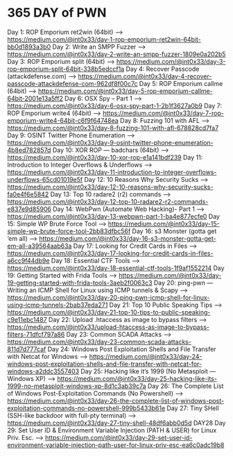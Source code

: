 # 365 DAY of PWN
Day 1: ROP Emporium ret2win (64bit) --> https://medium.com/@int0x33/day-1-rop-emporium-ret2win-64bit-bb0d1893a3b0
Day 2: Write an SMPP Fuzzer --> https://medium.com/@int0x33/day-2-write-an-smpp-fuzzer-1809e0a202b5
Day 3: ROP Emporium split (64bit) --> https://medium.com/@int0x33/day-3-rop-emporium-split-64bit-338b5edccf1a
Day 4: Recover Passcode (attackdefense.com) --> https://medium.com/@int0x33/day-4-recover-passcode-attackdefense-com-962df8f00c7c
Day 5: ROP Emporium callme (64bit) --> https://medium.com/@int0x33/day-5-rop-emporium-callme-64bit-2001e13a5ff2
Day 6: OSX Spy – Part 1 --> https://medium.com/@int0x33/day-6-osx-spy-part-1-2b1f3627a0b9
Day 7: ROP Emporium write4 (64bit) --> https://medium.com/@int0x33/day-7-rop-emporium-write4-64bit-c6f9f64748ea
Day 8: Fuzzing 101 with AFL --> https://medium.com/@int0x33/day-8-fuzzing-101-with-afl-678828cd7fa7
Day 9: OSINT Twitter Phone Enumeration --> https://medium.com/@int0x33/day-9-osint-twitter-phone-enumeration-4b8ed782857d
Day 10: XOR ROP — badchars (64bit) --> https://medium.com/@int0x33/day-10-xor-rop-e1a141bdf239
Day 11: Introduction to Integer Overflows & Underflows --> https://medium.com/@int0x33/day-11-introduction-to-integer-overflows-underflows-65cd01019e5f
Day 12: 10 Reasons Why Security Sucks --> https://medium.com/@int0x33/day-12-10-reasons-why-security-sucks-fa0e4f6e5842
Day 13: Top 10 radare2 (r2) commands --> https://medium.com/@int0x33/day-12-top-10-radare2-r2-commands-e837e9d85906
Day 14: WebPwn (Automate Web Hacking)- Part 1 --> https://medium.com/@int0x33/day-13-webpwn-part-1-ba4e877ecfe0
Day 15: Simple WP Brute Force Tool --> https://medium.com/@int0x33/day-15-simple-wp-brute-force-tool-2bb83dfbc56f
Day 16: s3 Monster (gotta get ’em all) --> https://medium.com/@int0x33/day-16-s3-monster-gotta-get-em-all-a39564aab63a
Day 17: Looking for Credit Cards in Files --> https://medium.com/@int0x33/day-17-looking-for-credit-cards-in-files-a6cc9f44db9e
Day 18: Essential CTF Tools --> https://medium.com/@int0x33/day-18-essential-ctf-tools-1f9af1552214
Day 19: Getting Started with Frida Tools --> https://medium.com/@int0x33/day-19-getting-started-with-frida-tools-3aeb2f0063c3
Day 20: ping-pwn — Writing an ICMP Shell for Linux using ICMP tunnels & Scapy --> https://medium.com/@int0x33/day-20-ping-pwn-icmp-shell-for-linux-using-icmp-tunnels-2bab37eda271
Day 21: Top 10 Public Speaking Tips --> https://medium.com/@int0x33/day-21-top-10-tips-to-public-speaking-c9e11ebc1487
Day 22: Upload .htaccess as image to bypass filters --> https://medium.com/@int0x33/upload-htaccess-as-image-to-bypass-filters-71dfcf797a86
Day 23: Common SCADA Attacks --> https://medium.com/@int0x33/day-23-common-scada-attacks-811d7d777caf
Day 24: Windows Post Exploitation Shells and File Transfer with Netcat for Windows --> https://medium.com/@int0x33/day-24-windows-post-exploitation-shells-and-file-transfer-with-netcat-for-windows-a2ddc3557403
Day 25: Hacking like it’s 1999 (No Metasploit — Windows XP) --> https://medium.com/@int0x33/day-25-hacking-like-its-1999-no-metasploit-windows-xp-8d1c3ab39c7a
Day 26: The Complete List of Windows Post-Exploitation Commands (No Powershell) --> https://medium.com/@int0x33/day-26-the-complete-list-of-windows-post-exploitation-commands-no-powershell-999b5433b61e
Day 27: Tiny SHell (SSH-like backdoor with full-pty terminal) --> https://medium.com/@int0x33/day-27-tiny-shell-48df6abb0d5d
DAY28
Day 29: Set User ID & Environment Variable Injection (PATH & USER) for Linux Priv. Esc. --> https://medium.com/@int0x33/day-29-set-user-id-environment-variable-injection-path-user-for-linux-priv-esc-ea6c0adc19b8
